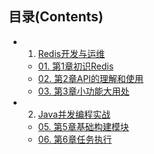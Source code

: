 ## 目录(Contents)

- 1. [Redis开发与运维]()

  - [01. 第1章初识Redis](notes/Redis开发与运维/md/第1章初识Redis.md)
  - [02. 第2章API的理解和使用](notes/Redis开发与运维/md/第2章API的理解和使用.md)
  - [03. 第3章小功能大用处](notes/Redis开发与运维/md/第3章小功能大用处.md)
- 2. [Java并发编程实战]()

  - [05. 第5章基础构建模块](notes/Java并发编程实战/md/第5章基础构建模块.md)
  - [06. 第6章任务执行](notes/Java并发编程实战/md/第6章任务执行.md)

